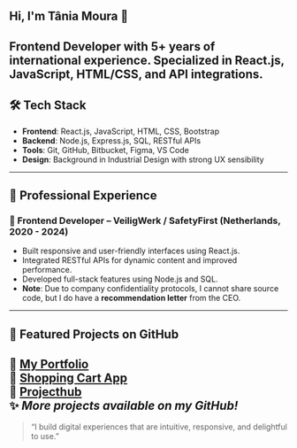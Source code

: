 ## Hi, I'm Tânia Moura 👋

Frontend Developer with 5+ years of international experience. Specialized in React.js, JavaScript, HTML/CSS, and API integrations.
---
## 🛠️ Tech Stack
- **Frontend**: React.js, JavaScript, HTML, CSS, Bootstrap
- **Backend**: Node.js, Express.js, SQL, RESTful APIs
- **Tools**: Git, GitHub, Bitbucket, Figma, VS Code
- **Design**: Background in Industrial Design with strong UX sensibility
---
## 🌟 Professional Experience
### 🧭 Frontend Developer – VeiligWerk / SafetyFirst (Netherlands, 2020 - 2024)
- Built responsive and user-friendly interfaces using React.js.
- Integrated RESTful APIs for dynamic content and improved performance.
- Developed full-stack features using Node.js and SQL.
- **Note**: Due to company confidentiality protocols, I cannot share source code, but I do have a **recommendation letter** from the CEO.
---
## 🚀 Featured Projects on GitHub
🔗 [My Portfolio](https://github.com/Moura4Design/my-portfolio)  
🛒 [Shopping Cart App](https://github.com/Moura4Design/shopping-cart)  
🎨 [Projecthub](https://github.com/Moura4Design/ProjectHub)  
✨ *More projects available on my GitHub!*
---
> “I build digital experiences that are intuitive, responsive, and delightful to use.”

<!--
**Moura4Design/Moura4Design** is a ✨ _special_ ✨ repository because its `README.md` (this file) appears on your GitHub profile.

Here are some ideas to get you started:

- 🔭 I’m currently working on ...
- 🌱 I’m currently learning ...
- 👯 I’m looking to collaborate on ...
- 🤔 I’m looking for help with ...
- 💬 Ask me about ...
- 📫 How to reach me: ...
- 😄 Pronouns: ...
- ⚡ Fun fact: ...
-->
